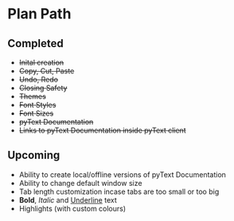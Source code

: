 # Plan Path

## Completed

- ~~Inital creation~~
- ~~Copy, Cut, Paste~~
- ~~Undo, Redo~~
- ~~Closing Safety~~
- ~~Themes~~
- ~~Font Styles~~
- ~~Font Sizes~~
- ~~pyText Documentation~~
- ~~Links to pyText Documentation inside pyText client~~    

## Upcoming

- Ability to create local/offline versions of pyText Documentation
- Ability to change default window size
- Tab length customization incase tabs are too small or too big
- **Bold**, *Italic* and <u>Underline</u> text
- Highlights (with custom colours)